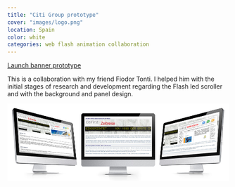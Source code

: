 ```yaml
---
title: "Citi Group prototype"
cover: "images/logo.png"
location: Spain
color: white
categories: web flash animation collaboration
---
```


<p class="align-center">
<a class="btn" href="http://work.joanmira.com/webs/citigroup/" target="_blank">Launch banner prototype</a>
</p>

This is a collaboration with my friend Fiodor Tonti. I helped him with the initial stages of research and development regarding the Flash led scroller and with the background and panel design.

![](./images/1.jpg)
